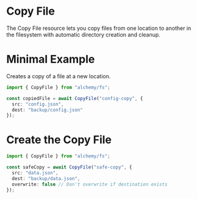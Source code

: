 # Copy File

The Copy File resource lets you copy files from one location to another in the filesystem with automatic directory creation and cleanup.

# Minimal Example

Creates a copy of a file at a new location.

```ts
import { CopyFile } from "alchemy/fs";

const copiedFile = await CopyFile("config-copy", {
  src: "config.json", 
  dest: "backup/config.json"
});
```

# Create the Copy File

```ts
import { CopyFile } from "alchemy/fs";

const safeCopy = await CopyFile("safe-copy", {
  src: "data.json",
  dest: "backup/data.json",
  overwrite: false // Don't overwrite if destination exists
});
```